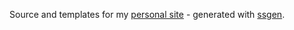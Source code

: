 Source and templates for my [personal site](https://kylemtravis.com) - generated
with [ssgen](https://github.com/ktravis/kylemtravis).
